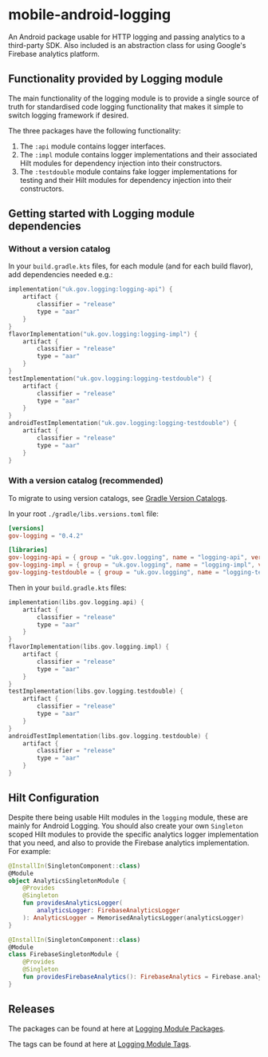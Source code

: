 # mobile-android-logging

An Android package usable for HTTP logging and passing analytics to a third-party SDK. Also included
is an abstraction class for using Google's Firebase analytics platform.

## Functionality provided by Logging module

The main functionality of the logging module is to provide a single source of truth for standardised
code logging functionality that makes it simple to switch logging framework if desired.

The three packages have the following functionality:

1. The `:api` module contains logger interfaces.
2. The `:impl` module contains logger implementations and their associated Hilt modules for dependency injection into their constructors.
3. The `:testdouble` module contains fake logger implementations for testing and their Hilt modules for dependency injection into their constructors.

## Getting started with Logging module dependencies

### Without a version catalog

In your `build.gradle.kts` files, for each module (and for each build flavor), add dependencies
needed e.g.:

```kotlin
implementation("uk.gov.logging:logging-api") {
    artifact {
        classifier = "release"
        type = "aar"
    }
}
flavorImplementation("uk.gov.logging:logging-impl") {
    artifact {
        classifier = "release"
        type = "aar"
    }
}
testImplementation("uk.gov.logging:logging-testdouble") {
    artifact {
        classifier = "release"
        type = "aar"
    }
}
androidTestImplementation("uk.gov.logging:logging-testdouble") {
    artifact {
        classifier = "release"
        type = "aar"
    }
}
```

### With a version catalog (recommended)

To migrate to using version catalogs, see [Gradle Version Catalogs].

In your root `./gradle/libs.versions.toml` file:

```toml
[versions]
gov-logging = "0.4.2"

[libraries]
gov-logging-api = { group = "uk.gov.logging", name = "logging-api", version.ref = "gov-logging"}
gov-logging-impl = { group = "uk.gov.logging", name = "logging-impl", version.ref = "gov-logging"}
gov-logging-testdouble = { group = "uk.gov.logging", name = "logging-testdouble", version.ref = "gov-logging"}
```

Then in your `build.gradle.kts` files:

```kotlin
implementation(libs.gov.logging.api) {
    artifact {
        classifier = "release"
        type = "aar"
    }
}
flavorImplementation(libs.gov.logging.impl) {
    artifact {
        classifier = "release"
        type = "aar"
    }
}
testImplementation(libs.gov.logging.testdouble) {
    artifact {
        classifier = "release"
        type = "aar"
    }
}
androidTestImplementation(libs.gov.logging.testdouble) {
    artifact {
        classifier = "release"
        type = "aar"
    }
}
```

## Hilt Configuration

Despite there being usable Hilt modules in the `logging` module, these are mainly for
Android Logging. You should also create your own `Singleton` scoped Hilt modules to provide the
specific analytics logger implementation that you need, and also to provide the Firebase analytics
implementation. For example:

```kotlin
@InstallIn(SingletonComponent::class)
@Module
object AnalyticsSingletonModule {
    @Provides
    @Singleton
    fun providesAnalyticsLogger(
        analyticsLogger: FirebaseAnalyticsLogger
    ): AnalyticsLogger = MemorisedAnalyticsLogger(analyticsLogger)
}

@InstallIn(SingletonComponent::class)
@Module
class FirebaseSingletonModule {
    @Provides
    @Singleton
    fun providesFirebaseAnalytics(): FirebaseAnalytics = Firebase.analytics
}
```

## Releases

The packages can be found at here at [Logging Module Packages].

The tags can be found at here at [Logging Module Tags].

[Logging Module Packages]: https://github.com/orgs/govuk-one-login/packages?repo_name=mobile-android-logging
[Logging Module Tags]: https://github.com/govuk-one-login/mobile-android-logging/tags
[Gradle Version Catalogs]: https://developer.android.com/build/migrate-to-catalogs
